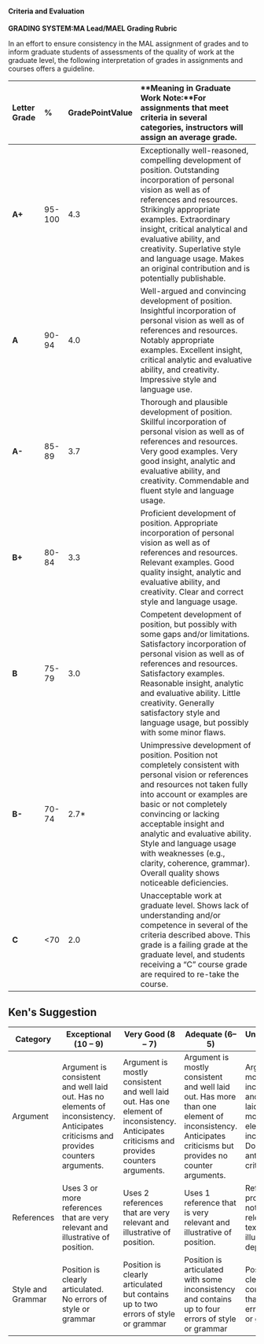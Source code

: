 #### **Criteria and Evaluation**

**GRADING SYSTEM:MA Lead/MAEL Grading Rubric**

In an effort to ensure consistency in the MAL assignment of grades and to inform graduate students of assessments of the quality of work at the graduate level, the following interpretation of grades in assignments and courses offers a guideline.

| **Letter Grade** | **%** | **GradePointValue** | **Meaning in Graduate Work Note:**For assignments that meet criteria in several categories, instructors will assign an average grade. |
| :--- | :--- | :--- | :--- |
| **A+** | 95-100 | 4.3 | Exceptionally well-reasoned, compelling development of position. Outstanding incorporation of personal vision as well as of references and resources. Strikingly appropriate examples. Extraordinary insight, critical analytical and evaluative ability, and creativity. Superlative style and language usage. Makes an original contribution and is potentially publishable. |
| **A** | 90-94 | 4.0 | Well-argued and convincing development of position. Insightful incorporation of personal vision as well as of references and resources. Notably appropriate examples. Excellent insight, critical analytic and evaluative ability, and creativity. Impressive style and language use. |
| **A-** | 85-89 | 3.7 | Thorough and plausible development of position. Skillful incorporation of personal vision as well as of references and resources. Very good examples. Very good insight, analytic and evaluative ability, and creativity. Commendable and fluent style and language usage. |
| **B+** | 80-84 | 3.3 | Proficient development of position. Appropriate incorporation of personal vision as well as of references and resources. Relevant examples. Good quality insight, analytic and evaluative ability, and creativity. Clear and correct style and language usage. |
| **B** | 75-79 | 3.0 | Competent development of position, but possibly with some gaps and/or limitations. Satisfactory incorporation of personal vision as well as of references and resources. Satisfactory examples. Reasonable insight, analytic and evaluative ability. Little creativity. Generally satisfactory style and language usage, but possibly with some minor flaws. |
| **B-** | 70-74 | 2.7\* | Unimpressive development of position. Position not completely consistent with personal vision or references and resources not taken fully into account or examples are basic or not completely convincing or lacking acceptable insight and analytic and evaluative ability. Style and language usage with weaknesses \(e.g., clarity, coherence, grammar\). Overall quality shows noticeable deficiencies. |
| **C** | &lt;70 | 2.0 | Unacceptable work at graduate level. Shows lack of understanding and/or competence in several of the criteria described above. This grade is a failing grade at the graduate level, and students receiving a “C” course grade are required to re-take the course. |



## Ken's Suggestion

| Category | Exceptional \(10 – 9\) | Very Good \(8 – 7\) | Adequate \(6–5\) | Unsatisfactory \(&lt; 5\) |
| --- | --- | --- | --- | --- |
| Argument | Argument is consistent and well laid out. Has no elements of inconsistency. Anticipates criticisms and provides counters arguments. | Argument is mostly  consistent and well laid out. Has one element of inconsistency. Anticipates criticisms and provides counters arguments. | Argument is mostly  consistent and well laid out. Has more than one element of inconsistency. Anticipates criticisms but provides no counter arguments. | Argument is mostly  inconsistent and not well laid out. Has more than one element of inconsistency. Does not anticipate criticisms. |
| References | Uses 3 or more references that are very relevant and illustrative of position. | Uses 2 references that are very relevant and illustrative of position. | Uses 1 reference that is very relevant and illustrative of position. | References provided are not very relevant and text does not illustrate a deposition. |
| Style and Grammar | Position is clearly articulated. No errors of style or grammar | Position is clearly articulated but contains up to two errors of style or grammar | Position is articulated with some inconsistency and contains up to four errors of style or grammar | Position is not clear and contains more than four errors of style or grammar |



